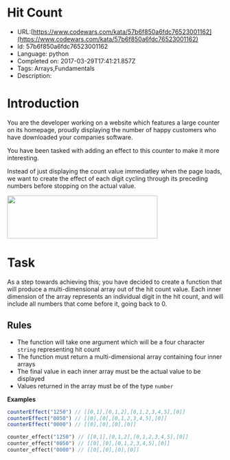 # Hit Count

 - URL:[https://www.codewars.com/kata/57b6f850a6fdc76523001162](https://www.codewars.com/kata/57b6f850a6fdc76523001162)
 - Id: 57b6f850a6fdc76523001162
 - Language: python
 - Completed on: 2017-03-29T17:41:21.857Z
 - Tags: Arrays,Fundamentals
 - Description:
# Introduction

You are the developer working on a website which features a large counter on its homepage, proudly displaying the number of happy customers who have downloaded your companies software.

You have been tasked with adding an effect to this counter to make it more interesting.  

Instead of just displaying the count value immediatley when the page loads, we want to create the effect of each digit cycling through its preceding numbers before stopping on the actual value.

<img src="http://www.customerexperienceinsight.com/wp-content/uploads/2013/05/96102264.jpg" style="width: 350px;height: 100px"></img>


# Task

As a step towards achieving this; you have decided to create a function that will produce a multi-dimensional array out of the hit count value.  Each inner dimension of the array represents an individual digit in the hit count, and will include all numbers that come before it, going back to 0.

## Rules
* The function will take one argument which will be a four character `string` representing hit count
* The function must return a multi-dimensional array containing four inner arrays
* The final value in each inner array must be the actual value to be displayed
* Values returned in the array must be of the type `number`

**Examples**

```javascript
counterEffect("1250") // [[0,1],[0,1,2],[0,1,2,3,4,5],[0]] 
counterEffect("0050") // [[0],[0],[0,1,2,3,4,5],[0]] 
counterEffect("0000") // [[0],[0],[0],[0]]
```

```php
counter_effect("1250") // [[0,1],[0,1,2],[0,1,2,3,4,5],[0]]
counter_effect("0050") // [[0],[0],[0,1,2,3,4,5],[0]]
counter_effect("0000") // [[0],[0],[0],[0]]
```
